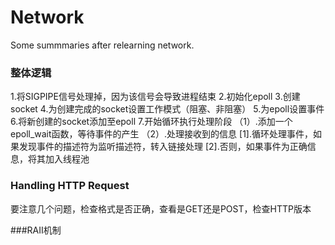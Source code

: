 # Network
Some summmaries after relearning network.
### 整体逻辑
1.将SIGPIPE信号处理掉，因为该信号会导致进程结束
2.初始化epoll
3.创建socket
4.为创建完成的socket设置工作模式（阻塞、非阻塞）
5.为epoll设置事件
6.将新创建的socket添加至epoll
7.开始循环执行处理阶段
（1）.添加一个epoll_wait函数，等待事件的产生
（2）.处理接收到的信息
[1].循环处理事件，如果发现事件的描述符为监听描述符，转入链接处理
[2].否则，如果事件为正确信息，将其加入线程池

### Handling HTTP Request
要注意几个问题，检查格式是否正确，查看是GET还是POST，检查HTTP版本

###RAII机制
